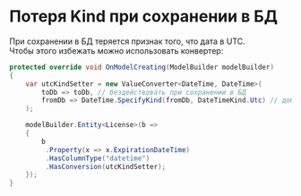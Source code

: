# Потеря Kind при сохранении в БД

При сохранении в БД теряется признак того, что дата в UTC.  
Чтобы этого избежать можно использовать конвертер:

```csharp
protected override void OnModelCreating(ModelBuilder modelBuilder)
{
    var utcKindSetter = new ValueConverter<DateTime, DateTime>(
        toDb => toDb, // бездействовать при сохранении в БД
        fromDb => DateTime.SpecifyKind(fromDb, DateTimeKind.Utc) // добавить kind UTC при чтении из БД
    );

    modelBuilder.Entity<License>(b =>
    {
        b
         .Property(x => x.ExpirationDateTime)
         .HasColumnType("datetime")
         .HasConversion(utcKindSetter);
    });
}
```
